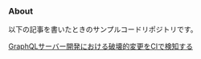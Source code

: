 ### About

以下の記事を書いたときのサンプルコードリポジトリです。

[GraphQLサーバー開発における破壊的変更をCIで検知する](https://zenn.dev/hyuta/articles/feae0d7ac11131)
